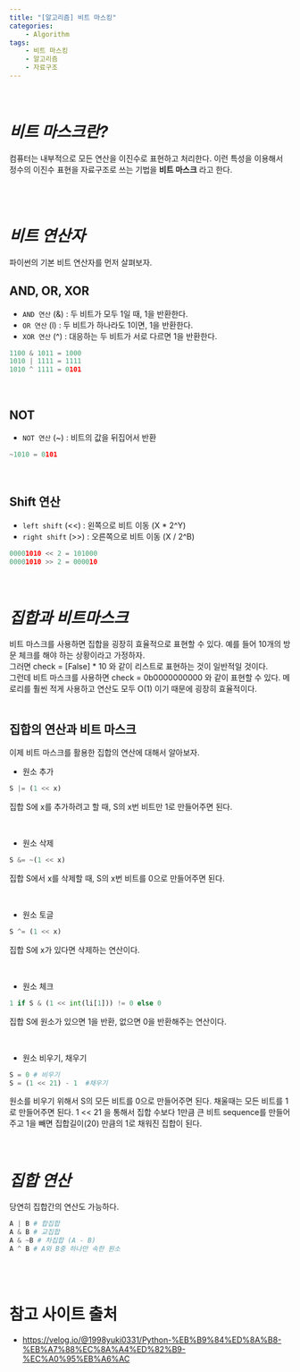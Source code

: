 ```yaml
---
title: "[알고리즘] 비트 마스킹"
categories: 
    - Algorithm
tags:
    - 비트 마스킹
    - 알고리즘
    - 자료구조
---
```


<br>

# *비트 마스크란?*

컴퓨터는 내부적으로 모든 연산을 이진수로 표현하고 처리한다. 이런 특성을 이용해서 정수의 이진수 표현을 자료구조로 쓰는 기법을 **비트 마스크** 라고 한다.

<br>
<br>

# *비트 연산자*

파이썬의 기본 비트 연산자를 먼저 살펴보자.

## AND, OR, XOR

* `AND 연산` (&) : 두 비트가 모두 1일 때, 1을 반환한다.
* `OR 연산` (l) : 두 비트가 하나라도 1이면, 1을 반환한다.
* `XOR 연산` (^) : 대응하는 두 비트가 서로 다르면 1을 반환한다.

```python
1100 & 1011 = 1000
1010 | 1111 = 1111
1010 ^ 1111 = 0101
```

<br>

## NOT

* `NOT 연산` (~) : 비트의 값을 뒤집어서 반환

```python
~1010 = 0101
```

<br>

## Shift 연산

* `left shift` (<<) : 왼쪽으로 비트 이동 (X * 2^Y) 
* `right shift` (>>) : 오른쪽으로 비트 이동 (X / 2^B)

```python
00001010 << 2 = 101000
00001010 >> 2 = 000010
```

<br>

# *집합과 비트마스크*

비트 마스크를 사용하면 집합을 굉장히 효율적으로 표현할 수 있다. 예를 들어 10개의 방문 체크를 해야 하는 상황이라고 가정하자. <br> 그러면  check = [False] * 10 와 같이 리스트로 표현하는 것이 일반적일 것이다.<br>
그런데 비트 마스크를 사용하면 check = 0b0000000000 와 같이 표현할 수 있다. 메로리를 훨씬 적게 사용하고 연산도 모두 O(1) 이기 때문에 굉장히 효율적이다. <br><br>

## 집합의 연산과 비트 마스크

이제 비트 마스크를 활용한 집합의 연산에 대해서 알아보자.

* 원소 추가

```python
S |= (1 << x)
``` 
집합 S에 x를 추가하려고 할 때, S의 x번 비트만 1로 만들어주면 된다.

<br>

* 원소 삭제

```python
S &= ~(1 << x)
```
집합 S에서 x를 삭제할 때, S의 x번 비트를 0으로 만들어주면 된다.

<br>

* 원소 토글

```python
S ^= (1 << x)
```
집합 S에 x가 있다면 삭제하는 연산이다.

<br>

* 원소 체크

```python
1 if S & (1 << int(li[1])) != 0 else 0
```
집합 S에 원소가 있으면 1을 반환, 없으면 0을 반환해주는 연산이다.

<br>

* 원소 비우기, 채우기

```python
S = 0 # 비우기
S = (1 << 21) - 1  #채우기
```
원소를 비우기 위해서 S의 모든 비트를 0으로 만들어주면 된다. 채울때는 모든 비트를 1로 만들어주면 된다. 1 << 21 을 통해서 집합 수보다 1만큼 큰 비트 sequence를 만들어주고 1을 빼면 집합길이(20) 만큼의 1로 채워진 집합이 된다.

<br>

# *집합 연산*

당연히 집합간의 연산도 가능하다. <br>

```python
A | B # 합집합
A & B # 교집합
A & ~B # 차집합 (A - B)
A ^ B # A와 B중 하나만 속한 원소
```

<br>
<br>

# 참고 사이트 출처

* https://velog.io/@1998yuki0331/Python-%EB%B9%84%ED%8A%B8-%EB%A7%88%EC%8A%A4%ED%82%B9-%EC%A0%95%EB%A6%AC
<br>




